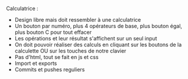 Calculatrice :

- Design libre mais doit ressembler à une calculatrice
- Un bouton par numéro, plus 4 opérateurs de base, plus bouton égal, plus bouton C pour tout effacer
- Les opérations et leur résultat s'affichent sur un seul input
- On doit pouvoir réaliser des calculs en cliquant sur les boutons de la calculette OU sur les touches de notre clavier
- Pas d'html, tout se fait en js et css
- Import et exports
- Commits et pushes reguliers


